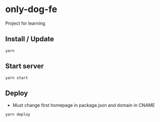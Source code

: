 # only-dog-fe

Project for learning

## Install / Update

```
yarn
```

## Start server

```
yarn start
```

## Deploy

- Must change first homepage in package.json and domain in CNAME

```
yarn deploy
```
